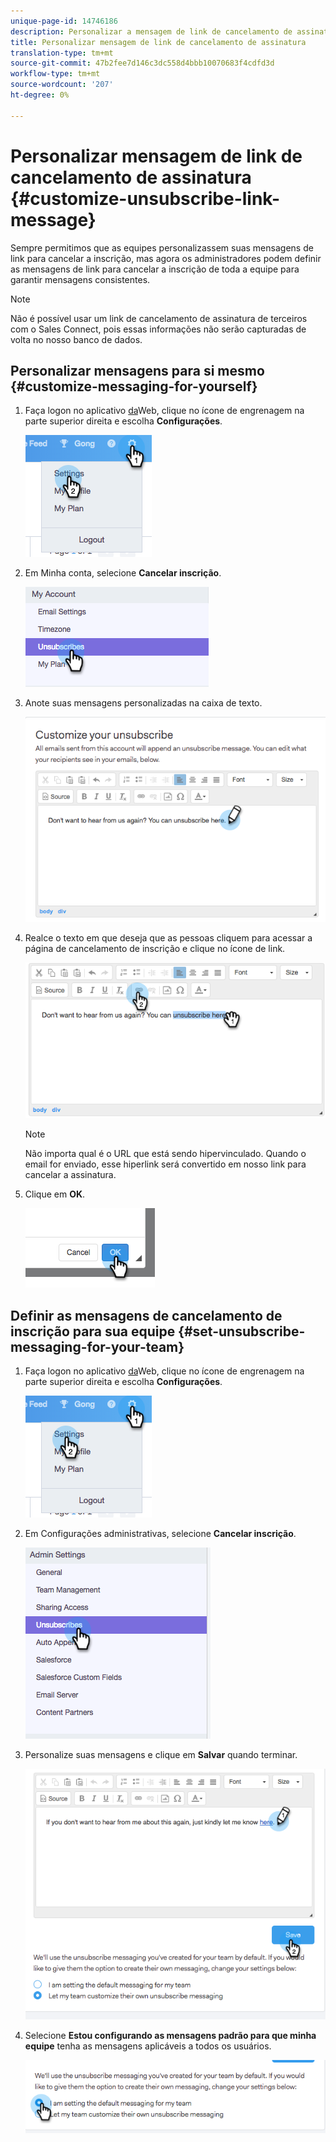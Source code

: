 ```yaml
---
unique-page-id: 14746186
description: Personalizar a mensagem de link de cancelamento de assinatura - Documentos do Marketing - Documentação do produto
title: Personalizar mensagem de link de cancelamento de assinatura
translation-type: tm+mt
source-git-commit: 47b2fee7d146c3dc558d4bbb10070683f4cdfd3d
workflow-type: tm+mt
source-wordcount: '207'
ht-degree: 0%

---
```



# Personalizar mensagem de link de cancelamento de assinatura {#customize-unsubscribe-link-message}

Sempre permitimos que as equipes personalizassem suas mensagens de link para cancelar a inscrição, mas agora os administradores podem definir as mensagens de link para cancelar a inscrição de toda a equipe para garantir mensagens consistentes.

>[!NOTE]
>
>Não é possível usar um link de cancelamento de assinatura de terceiros com o Sales Connect, pois essas informações não serão capturadas de volta no nosso banco de dados.

## Personalizar mensagens para si mesmo {#customize-messaging-for-yourself}

1. Faça logon no aplicativo [da](http://toutapp.com/login)Web, clique no ícone de engrenagem na parte superior direita e escolha **Configurações**.

   ![](assets/one.png)

1. Em Minha conta, selecione **Cancelar inscrição**.

   ![](assets/two-1.png)

1. Anote suas mensagens personalizadas na caixa de texto.

   ![](assets/three-1.png)

1. Realce o texto em que deseja que as pessoas cliquem para acessar a página de cancelamento de inscrição e clique no ícone de link.

   ![](assets/four-1.png)

   >[!NOTE]
   >
   >Não importa qual é o URL que está sendo hipervinculado. Quando o email for enviado, esse hiperlink será convertido em nosso link para cancelar a assinatura.

1. Clique em **OK**.

   ![](assets/five.png)

## Definir as mensagens de cancelamento de inscrição para sua equipe {#set-unsubscribe-messaging-for-your-team}

1. Faça logon no aplicativo [da](http://toutapp.com/login)Web, clique no ícone de engrenagem na parte superior direita e escolha **Configurações**.

   ![](assets/six.png)

1. Em Configurações administrativas, selecione **Cancelar inscrição**.

   ![](assets/eight.png)

1. Personalize suas mensagens e clique em **Salvar** quando terminar.

   ![](assets/seven.png)

1. Selecione **Estou configurando as mensagens padrão para que minha equipe** tenha as mensagens aplicáveis a todos os usuários.

   ![](assets/eleven.png)

